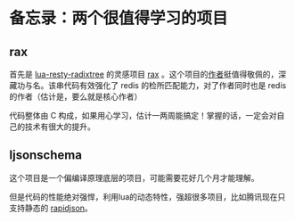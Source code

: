 # 备忘录：两个很值得学习的项目

## rax

首先是 [lua-resty-radixtree](https://github.com/api7/lua-resty-radixtree) 的灵感项目 [rax](https://github.com/antirez/rax) 。这个项目的[作者](https://github.com/antirez)挺值得敬佩的，深藏功与名。该串代码有效强化了 redis 的检所匹配能力，对了作者同时也是 redis 的作者（估计是，要么就是核心作者）

代码整体由 C 构成，如果用心学习，估计一两周能搞定！掌握的话，一定会对自己的技术有很大的提升。

## ljsonschema

这个项目是一个偏编译原理底层的项目，可能需要花好几个月才能理解。

但是代码的性能绝对强悍，利用lua的动态特性，强超很多项目，比如腾讯现在只支持静态的 [rapidjson](https://github.com/Tencent/rapidjson)。

